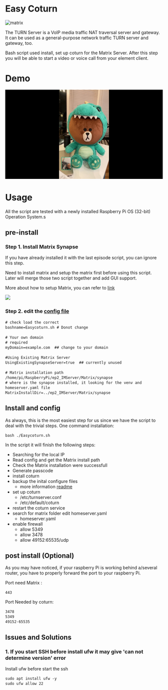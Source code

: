 # Easy Coturn
![matrix](https://matrix.org/images/matrix-logo.svg)

The TURN Server is a VoIP media traffic NAT traversal server and gateway. It can be used as a general-purpose network traffic TURN server and gateway, too.

Bash script used install, set up coturn for the Matrix Server. After this step you will be able to start a video or voice call from your element client. 

# Demo 

![videocall](./resource/ezgif-7-7f17edb248c4.gif)

# Usage 

All the script are tested with a newly installed Raspberry Pi OS (32-bit) Operation System.s

## pre-install

### Step 1. Install Matrix Synapse

 If you have already installed it with the last episode script, you can ignore this step.

Need to install matrix and setup the matrix first before using this script. Later will merge those two script together and add GUI support.

More about how to setup Matrix, you can refer to [link](../ep2_IMServer/readme.md)

[![](http://img.youtube.com/vi/_3i5tZ3SxSs/0.jpg)](https://www.youtube.com/watch?v=_3i5tZ3SxSs "")


### Step 2. edit the [config file](./config.cfg)


```
# check load the correct 
bashname=Easycoturn.sh # Donot change

# Your own domain
# required
myDomain=example.com  ## change to your domain 

#Using Existing Matrix Server 
UsingExistingSynapseServer=true  ## currently unused

# Matrix installation path /home/pi/RaspberryPi/ep2_IMServer/Matrix/synapse
# where is the synapse installed, it looking for the venv and homeserver.yaml file
MatrixInstallDir=../ep2_IMServer/Matrix/synapse    

```

## Install and config 

As always, this is the most easiest step for us since we have the script to deal with the trivial steps.  One command installation:

```
bash ./Easycoturn.sh
```

In the script it will finish the following steps:

* Searching for the local IP
* Read config and get the Matrix install path
* Check the Matrix installation were successfull
* Generate passcode 
* install coturn
* backup the inital configure files 
  * more information [readme](./backups/readme.md)
* set up coturn 
  * /etc/turnserver.conf
  * /etc/default/coturn
* restart the coturn service 
* search for matrix folder edit homeserver.yaml 
  * homeserver.yaml
* enable firewall 
  * allow 5349
  * allow 3478    
  * allow 49152:65535/udp

## post install (Optional)

As you may have noticed, if your raspberry Pi is working behind a/several router, you have to properly forward the port to your raspberry Pi.

Port need Matrix :

```
443
```

Port Needed by coturn:

```
3478
5349
49152-65535
```

## Issues and Solutions

### 1. If you start SSH before install ufw it may give 'can not determine version' error

Install ufw before start the ssh
```
sudo apt install ufw -y
sudo ufw allow 22
```
